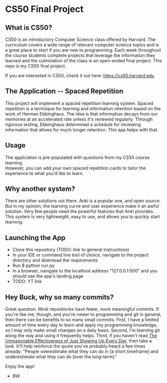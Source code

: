 # CS50 Final Project

## What is CS50?
CS50 is an introductory Computer Science class offered by Harvard.  The curriculum
covers a wide range of relevant computer science topics and is a great place to start 
if you are new to programming.  Each week throughout the course students complete 
projects that leverage the information they learned and the culmination of the class 
is an open-ended final project.  This repo is my CS50 final project.

If you are interested in CS50, check it out here: https://cs50.harvard.edu

## The Application -- Spaced Repetition
This project will implement a spaced repetition learning system.  Spaced repetition 
is a technique for learning and information retention based on the work of Herman 
Ebbinghaus.  The idea is that information decays from our memories at an accelerated 
rate unless it's reviewed regularly.  Through rigorous testing, Ebbinghaus determined 
a schedule for reviewing information that allows for much longer retention.  This 
app helps with that.

## Usage
The application is pre-populated with questions from my CS50 course learning.  
However, you can add your own spaced repetition cards to tailor the experience 
to what you'd like to learn.  

## Why another system? 
There are other solutions out there.  Anki is a popular one, and open source.  But in
my opinion, the learning curve and user experience make it an awful solution.  Very few 
people need the powerful features that Anki provides.  This system is very
lightweight, easy to use, and allows you to quickly start learning.

## Launching the App
- Clone this repository (TODO: link to general instructions) 
- In your IDE or command line tool of choice, navigate to the project directory and download the requirements
- Run $ python run.py
- In a browser, navigate to the localhost address "127.0.0.1:500" and you should see the app's landing page
- TODO: YT link 

## Hey Buck, why so many commits? 
Great question.  Most repositories have fewer, more meaningful commits.  If you're like me, 
though, and you're newer to programming and git in general, then there can be benefits to
so many small commits.  First, I have a limited amount of time every day to learn and apply
my programming knowledge, so I may only make small changes on a daily basis.  Second, 
I'm learning git along the way and using it frequently helps.  Third, if you haven't read 
[The Unreasonable Effectiveness of Just Showing Up Every Day](https://news.ycombinator.com/item?id=27833064), then take a look.  It'll help reinforce the quote you've probably heard a few times
already: "People overestimate what they can do in [a short timeframe] and underestimate 
what they can do [over the long-term]."

Enjoy the app!
- BW
